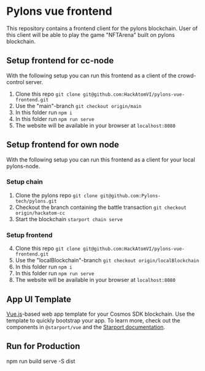 # Pylons vue frontend
This repository contains a frontend client for the pylons blockchain. User of this client will be able to play the game "NFTArena" built on pylons blockchain.

## Setup frontend for cc-node
With the following setup you can run this frontend as a client of the crowd-control server.
1. Clone this repo `git clone git@github.com:HackAtomVI/pylons-vue-frontend.git`
2. Use the "main"-branch `git checkout origin/main`
3. In this folder run `npm i`
4. In this folder run `npm run serve`
5. The website will be available in your browser at `localhost:8080`

## Setup frontend for own node
With the following setup you can run this frontend as a client for your local pylons-node.
### Setup chain
1. Clone the pylons repo `git clone git@github.com:Pylons-tech/pylons.git`
2. Checkout the branch containing the battle transaction `git checkout origin/hackatom-cc`
3. Start the blockchain `starport chain serve`

### Setup frontend
4. Clone this repo `git clone git@github.com:HackAtomVI/pylons-vue-frontend.git`
5. Use the "localBlockchain"-branch `git checkout origin/localBlockchain`
6. In this folder run `npm i`
7. In this folder run `npm run serve`
8. The website will be available in your browser at `localhost:8080`

## App UI Template

[Vue.js](https://vuejs.org/)-based web app template for your Cosmos SDK blockchain. Use the template to quickly bootstrap your app. To learn more, check out the components in `@starport/vue` and the [Starport documentation](https://docs.starport.network/).

## Run for Production

npm run build
serve -S dist
